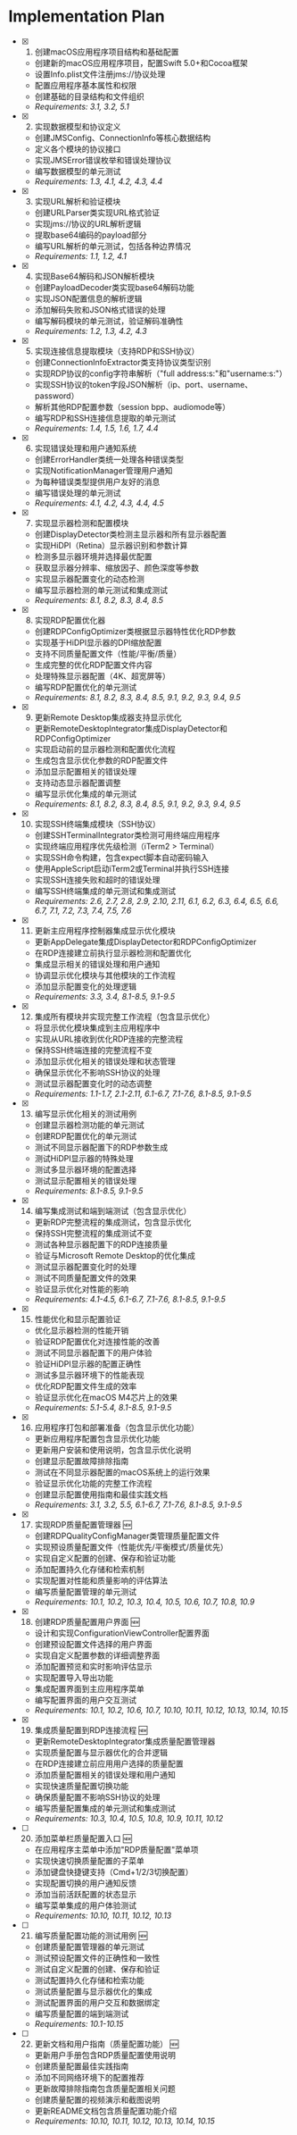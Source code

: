 # Implementation Plan

- [x] 1. 创建macOS应用程序项目结构和基础配置
  - 创建新的macOS应用程序项目，配置Swift 5.0+和Cocoa框架
  - 设置Info.plist文件注册jms://协议处理
  - 配置应用程序基本属性和权限
  - 创建基础的目录结构和文件组织
  - _Requirements: 3.1, 3.2, 5.1_

- [x] 2. 实现数据模型和协议定义
  - 创建JMSConfig、ConnectionInfo等核心数据结构
  - 定义各个模块的协议接口
  - 实现JMSError错误枚举和错误处理协议
  - 编写数据模型的单元测试
  - _Requirements: 1.3, 4.1, 4.2, 4.3, 4.4_

- [x] 3. 实现URL解析和验证模块
  - 创建URLParser类实现URL格式验证
  - 实现jms://协议的URL解析逻辑
  - 提取base64编码的payload部分
  - 编写URL解析的单元测试，包括各种边界情况
  - _Requirements: 1.1, 1.2, 4.1_

- [x] 4. 实现Base64解码和JSON解析模块
  - 创建PayloadDecoder类实现base64解码功能
  - 实现JSON配置信息的解析逻辑
  - 添加解码失败和JSON格式错误的处理
  - 编写解码模块的单元测试，验证解码准确性
  - _Requirements: 1.2, 1.3, 4.2, 4.3_

- [x] 5. 实现连接信息提取模块（支持RDP和SSH协议）
  - 创建ConnectionInfoExtractor类支持协议类型识别
  - 实现RDP协议的config字符串解析（"full address:s:"和"username:s:"）
  - 实现SSH协议的token字段JSON解析（ip、port、username、password）
  - 解析其他RDP配置参数（session bpp、audiomode等）
  - 编写RDP和SSH连接信息提取的单元测试
  - _Requirements: 1.4, 1.5, 1.6, 1.7, 4.4_

- [x] 6. 实现错误处理和用户通知系统
  - 创建ErrorHandler类统一处理各种错误类型
  - 实现NotificationManager管理用户通知
  - 为每种错误类型提供用户友好的消息
  - 编写错误处理的单元测试
  - _Requirements: 4.1, 4.2, 4.3, 4.4, 4.5_

- [x] 7. 实现显示器检测和配置模块
  - 创建DisplayDetector类检测主显示器和所有显示器配置
  - 实现HiDPI（Retina）显示器识别和参数计算
  - 检测多显示器环境并选择最优配置
  - 获取显示器分辨率、缩放因子、颜色深度等参数
  - 实现显示器配置变化的动态检测
  - 编写显示器检测的单元测试和集成测试
  - _Requirements: 8.1, 8.2, 8.3, 8.4, 8.5_

- [x] 8. 实现RDP配置优化器
  - 创建RDPConfigOptimizer类根据显示器特性优化RDP参数
  - 实现基于HiDPI显示器的DPI缩放配置
  - 支持不同质量配置文件（性能/平衡/质量）
  - 生成完整的优化RDP配置文件内容
  - 处理特殊显示器配置（4K、超宽屏等）
  - 编写RDP配置优化的单元测试
  - _Requirements: 8.1, 8.2, 8.3, 8.4, 8.5, 9.1, 9.2, 9.3, 9.4, 9.5_

- [x] 9. 更新Remote Desktop集成器支持显示优化
  - 更新RemoteDesktopIntegrator集成DisplayDetector和RDPConfigOptimizer
  - 实现启动前的显示器检测和配置优化流程
  - 生成包含显示优化参数的RDP配置文件
  - 添加显示配置相关的错误处理
  - 支持动态显示器配置调整
  - 编写显示优化集成的单元测试
  - _Requirements: 8.1, 8.2, 8.3, 8.4, 8.5, 9.1, 9.2, 9.3, 9.4, 9.5_

- [x] 10. 实现SSH终端集成模块（SSH协议）
  - 创建SSHTerminalIntegrator类检测可用终端应用程序
  - 实现终端应用程序优先级检测（iTerm2 > Terminal）
  - 实现SSH命令构建，包含expect脚本自动密码输入
  - 使用AppleScript启动iTerm2或Terminal并执行SSH连接
  - 实现SSH连接失败和超时的错误处理
  - 编写SSH终端集成的单元测试和集成测试
  - _Requirements: 2.6, 2.7, 2.8, 2.9, 2.10, 2.11, 6.1, 6.2, 6.3, 6.4, 6.5, 6.6, 6.7, 7.1, 7.2, 7.3, 7.4, 7.5, 7.6_

- [x] 11. 更新主应用程序控制器集成显示优化模块
  - 更新AppDelegate集成DisplayDetector和RDPConfigOptimizer
  - 在RDP连接建立前执行显示器检测和配置优化
  - 集成显示相关的错误处理和用户通知
  - 协调显示优化模块与其他模块的工作流程
  - 添加显示配置变化的处理逻辑
  - _Requirements: 3.3, 3.4, 8.1-8.5, 9.1-9.5_

- [x] 12. 集成所有模块并实现完整工作流程（包含显示优化）
  - 将显示优化模块集成到主应用程序中
  - 实现从URL接收到优化RDP连接的完整流程
  - 保持SSH终端连接的完整流程不变
  - 添加显示优化相关的错误处理和状态管理
  - 确保显示优化不影响SSH协议的处理
  - 测试显示器配置变化时的动态调整
  - _Requirements: 1.1-1.7, 2.1-2.11, 6.1-6.7, 7.1-7.6, 8.1-8.5, 9.1-9.5_

- [x] 13. 编写显示优化相关的测试用例
  - 创建显示器检测功能的单元测试
  - 创建RDP配置优化的单元测试
  - 测试不同显示器配置下的RDP参数生成
  - 测试HiDPI显示器的特殊处理
  - 测试多显示器环境的配置选择
  - 测试显示配置相关的错误处理
  - _Requirements: 8.1-8.5, 9.1-9.5_

- [x] 14. 编写集成测试和端到端测试（包含显示优化）
  - 更新RDP完整流程的集成测试，包含显示优化
  - 保持SSH完整流程的集成测试不变
  - 测试各种显示器配置下的RDP连接质量
  - 验证与Microsoft Remote Desktop的优化集成
  - 测试显示器配置变化时的处理
  - 测试不同质量配置文件的效果
  - 验证显示优化对性能的影响
  - _Requirements: 4.1-4.5, 6.1-6.7, 7.1-7.6, 8.1-8.5, 9.1-9.5_

- [x] 15. 性能优化和显示配置验证
  - 优化显示器检测的性能开销
  - 验证RDP配置优化对连接性能的改善
  - 测试不同显示器配置下的用户体验
  - 验证HiDPI显示器的配置正确性
  - 测试多显示器环境下的性能表现
  - 优化RDP配置文件生成的效率
  - 验证显示优化在macOS M4芯片上的效果
  - _Requirements: 5.1-5.4, 8.1-8.5, 9.1-9.5_

- [x] 16. 应用程序打包和部署准备（包含显示优化功能）
  - 更新应用程序配置包含显示优化功能
  - 更新用户安装和使用说明，包含显示优化说明
  - 创建显示配置故障排除指南
  - 测试在不同显示器配置的macOS系统上的运行效果
  - 验证显示优化功能的完整工作流程
  - 创建显示配置使用指南和最佳实践文档
  - _Requirements: 3.1, 3.2, 5.5, 6.1-6.7, 7.1-7.6, 8.1-8.5, 9.1-9.5_

- [x] 17. 实现RDP质量配置管理器 🆕
  - 创建RDPQualityConfigManager类管理质量配置文件
  - 实现预设质量配置文件（性能优先/平衡模式/质量优先）
  - 实现自定义配置的创建、保存和验证功能
  - 添加配置持久化存储和检索机制
  - 实现配置对性能和质量影响的评估算法
  - 编写质量配置管理的单元测试
  - _Requirements: 10.1, 10.2, 10.3, 10.4, 10.5, 10.6, 10.7, 10.8, 10.9_

- [x] 18. 创建RDP质量配置用户界面 🆕
  - 设计和实现ConfigurationViewController配置界面
  - 创建预设配置文件选择的用户界面
  - 实现自定义配置参数的详细调整界面
  - 添加配置预览和实时影响评估显示
  - 实现配置导入导出功能
  - 集成配置界面到主应用程序菜单
  - 编写配置界面的用户交互测试
  - _Requirements: 10.1, 10.2, 10.6, 10.7, 10.10, 10.11, 10.12, 10.13, 10.14, 10.15_

- [x] 19. 集成质量配置到RDP连接流程 🆕
  - 更新RemoteDesktopIntegrator集成质量配置管理器
  - 实现质量配置与显示器优化的合并逻辑
  - 在RDP连接建立前应用用户选择的质量配置
  - 添加质量配置相关的错误处理和用户通知
  - 实现快速质量配置切换功能
  - 确保质量配置不影响SSH协议的处理
  - 编写质量配置集成的单元测试和集成测试
  - _Requirements: 10.3, 10.4, 10.5, 10.8, 10.9, 10.11, 10.12_

- [ ] 20. 添加菜单栏质量配置入口 🆕
  - 在应用程序主菜单中添加"RDP质量配置"菜单项
  - 实现快速切换质量配置的子菜单
  - 添加键盘快捷键支持（Cmd+1/2/3切换配置）
  - 实现配置切换的用户通知反馈
  - 添加当前活跃配置的状态显示
  - 编写菜单集成的用户体验测试
  - _Requirements: 10.10, 10.11, 10.12, 10.13_

- [ ] 21. 编写质量配置功能的测试用例 🆕
  - 创建质量配置管理器的单元测试
  - 测试预设配置文件的正确性和一致性
  - 测试自定义配置的创建、保存和验证
  - 测试配置持久化存储和检索功能
  - 测试质量配置与显示器优化的集成
  - 测试配置界面的用户交互和数据绑定
  - 编写质量配置的端到端测试
  - _Requirements: 10.1-10.15_

- [ ] 22. 更新文档和用户指南（质量配置功能） 🆕
  - 更新用户手册包含RDP质量配置使用说明
  - 创建质量配置最佳实践指南
  - 添加不同网络环境下的配置推荐
  - 更新故障排除指南包含质量配置相关问题
  - 创建质量配置的视频演示和截图说明
  - 更新README文档包含质量配置功能介绍
  - _Requirements: 10.10, 10.11, 10.12, 10.13, 10.14, 10.15_
